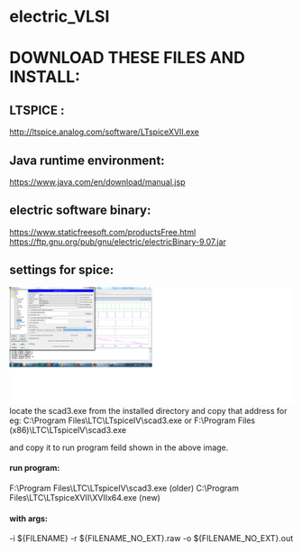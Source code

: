 # electric_VLSI

# DOWNLOAD THESE FILES AND INSTALL:
## LTSPICE :
http://ltspice.analog.com/software/LTspiceXVII.exe
## Java runtime environment:
https://www.java.com/en/download/manual.jsp
## electric software binary:
https://www.staticfreesoft.com/productsFree.html
https://ftp.gnu.org/pub/gnu/electric/electricBinary-9.07.jar
## settings for spice:
![spice_settings](https://github.com/Rayanfer32/electric_VLSI/raw/master/vlsi%20settings.png)
locate the scad3.exe from the installed directory and copy that address for eg: 
C:\Program Files\LTC\LTspiceIV\scad3.exe or F:\Program Files (x86)\LTC\LTspiceIV\scad3.exe

and copy it to run program feild shown in the above image.
#### run program: 
F:\Program Files\LTC\LTspiceIV\scad3.exe (older)
C:\Program Files\LTC\LTspiceXVII\XVIIx64.exe (new)

#### with args:
-i ${FILENAME} -r ${FILENAME_NO_EXT}.raw -o ${FILENAME_NO_EXT}.out
